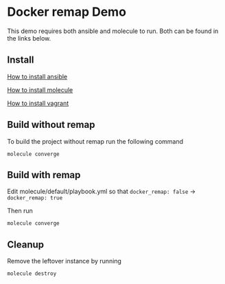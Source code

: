# Docker remap Demo

This demo requires both ansible and molecule to run. Both can be found in the links below.

## Install
[How to install ansible](https://docs.ansible.com/ansible/latest/installation_guide/intro_installation.html)

[How to install molecule](https://molecule.readthedocs.io/en/stable/installation.html)

[How to install vagrant](https://www.vagrantup.com/docs/installation/)


## Build without remap
To build the project without remap run the following command
```
molecule converge
```


## Build with remap
Edit molecule/default/playbook.yml so that 
`docker_remap: false` -> `docker_remap: true`

Then run
```
molecule converge
```

## Cleanup
Remove the leftover instance by running
```
molecule destroy
```
